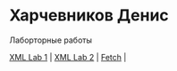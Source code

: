# Харчевников Денис
Лаборторные работы

[XML Lab 1](https://harchevnikovdenis.github.io/xsl_lab1.xml) | 
[XML Lab 2](https://harchevnikovdenis.github.io/xsl_lab2.xml) | 
[Fetch](https://harchevnikovdenis.github.io/fetch.html) | 
